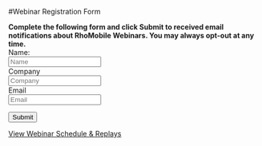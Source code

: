 
#Webinar Registration Form

<b>
Complete the following form and click Submit to received email notifications about RhoMobile Webinars. You may always opt-out at any time.
</b>

<form class="form-horizontal" id="form1" name="form1" method="POST" action="http://lfov.net/webrecorder/f">
<input type="hidden" name="formid" value="b69efb48-bc47-4590-ab93-222ee57bb0df"/>
<input type="hidden" name="cid" value="LF_4f63d4ea"/>

<div class="control-group">
<label class="control-label" for="inputName">Name:</label>
<div class="controls">
<input type="text" id="inputName" placeholder="Name">
</div>
<div class="control-group">
<label class="control-label" for="inputCompany">Company</label>
<div class="controls">
<input type="text" id="inputCompany" placeholder="Company">
</div>
<div class="control-group">
<label class="control-label" for="inputEmail">Email</label>
<div class="controls">
<input type="text" id="inputEmail" placeholder="Email">
</div>
</div>

</div>
<div class="controls">

<button type="submit" class="btn">Submit</button>
</div>
</div>
</div>
</form>
<div>
<a href="https://developer.motorolasolutions.com/community/rhomobile-suite/videos" class="">View Webinar Schedule & Replays</a>
</div>